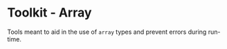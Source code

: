 # Toolkit - Array

Tools meant to aid in the use of `array` types and prevent errors during run-time.
